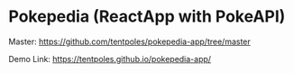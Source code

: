 # Pokepedia (ReactApp with PokeAPI) 

Master: https://github.com/tentpoles/pokepedia-app/tree/master

Demo Link: https://tentpoles.github.io/pokepedia-app/
